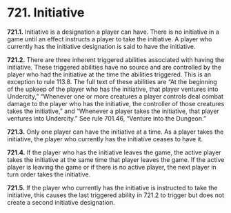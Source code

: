 # **721.** Initiative

**721.1.** Initiative is a designation a player can have. There is no initiative in a game until an effect instructs a player to take the initiative. A player who currently has the initiative designation is said to have the initiative.

**721.2.** There are three inherent triggered abilities associated with having the initiative. These triggered abilities have no source and are controlled by the player who had the initiative at the time the abilities triggered. This is an exception to rule 113.8. The full text of these abilities are “At the beginning of the upkeep of the player who has the initiative, that player ventures into Undercity,” “Whenever one or more creatures a player controls deal combat damage to the player who has the initiative, the controller of those creatures takes the initiative,” and “Whenever a player takes the initiative, that player ventures into Undercity.” See rule 701.46, “Venture into the Dungeon.”

**721.3.** Only one player can have the initiative at a time. As a player takes the initiative, the player who currently has the initiative ceases to have it.

**721.4.** If the player who has the initiative leaves the game, the active player takes the initiative at the same time that player leaves the game. If the active player is leaving the game or if there is no active player, the next player in turn order takes the initiative.

**721.5.** If the player who currently has the initiative is instructed to take the initiative, this causes the last triggered ability in 721.2 to trigger but does not create a second initiative designation.
